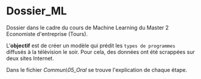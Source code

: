 # Dossier_ML
Dossier dans le cadre du cours de Machine Learning du Master 2 Economiste d'entreprise (Tours).

L'**objectif** est de créer un modèle qui prédit les `types de programmes` diffusés à la télévision le soir. Pour cela, des données ont été scrappées sur deux sites Internet.

Dans le fichier *Commun\05_Oral* se trouve l'explication de chaque étape.
